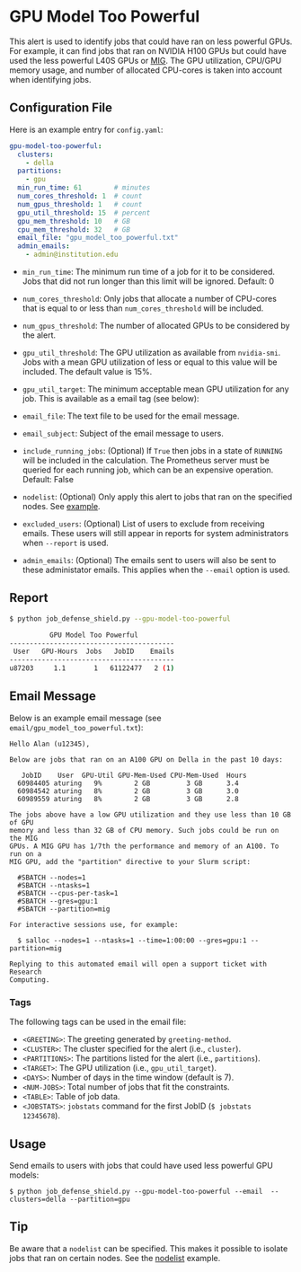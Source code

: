 # GPU Model Too Powerful

This alert is used to identify jobs that could have ran on less powerful GPUs.
For example, it can find jobs that ran on NVIDIA H100 GPUs but could have
used the less powerful L40S GPUs or [MIG](https://www.nvidia.com/en-us/technologies/multi-instance-gpu/).
The GPU utilization, CPU/GPU memory usage, and number of allocated CPU-cores
is taken into account when identifying jobs.

## Configuration File

Here is an example entry for `config.yaml`:

```yaml
gpu-model-too-powerful:
  clusters:
    - della
  partitions:
    - gpu
  min_run_time: 61        # minutes
  num_cores_threshold: 1  # count
  num_gpus_threshold: 1   # count
  gpu_util_threshold: 15  # percent
  gpu_mem_threshold: 10   # GB
  cpu_mem_threshold: 32   # GB
  email_file: "gpu_model_too_powerful.txt"
  admin_emails:
    - admin@institution.edu
```

- `min_run_time`: The minimum run time of a job for it to be considered. Jobs that did not run longer
than this limit will be ignored. Default: 0

- `num_cores_threshold`: Only jobs that allocate a number of CPU-cores that is equal to or less than `num_cores_threshold` will be included.

- `num_gpus_threshold`: The number of allocated GPUs to be considered by the alert.

- `gpu_util_threshold`:  The GPU utilization as available from `nvidia-smi`. Jobs with a mean GPU utilization of less or equal to this value will be included. The default value is 15%.

- `gpu_util_target`: The minimum acceptable mean GPU utilization for any job. This is available as a email tag (see below):

- `email_file`: The text file to be used for the email message.

- `email_subject`: Subject of the email message to users.

- `include_running_jobs`: (Optional) If `True` then jobs in a state of `RUNNING` will be included in the calculation. The Prometheus server must be queried for each running job, which can be an expensive operation. Default: False

- `nodelist`: (Optional) Only apply this alert to jobs that ran on the specified nodes. See [example](../nodelist.md).

- `excluded_users`: (Optional) List of users to exclude from receiving emails. These users will still appear
in reports for system administrators when `--report` is used.

- `admin_emails`: (Optional) The emails sent to users will also be sent to these administator emails. This applies when the `--email` option is used.

## Report

```bash
$ python job_defense_shield.py --gpu-model-too-powerful

          GPU Model Too Powerful         
-----------------------------------------
 User   GPU-Hours  Jobs   JobID    Emails
-----------------------------------------
u87203     1.1       1   61122477   2 (1)
```

## Email Message

Below is an example email message (see `email/gpu_model_too_powerful.txt`):

```
Hello Alan (u12345),

Below are jobs that ran on an A100 GPU on Della in the past 10 days:

   JobID    User  GPU-Util GPU-Mem-Used CPU-Mem-Used  Hours
  60984405 aturing   9%        2 GB         3 GB      3.4  
  60984542 aturing   8%        2 GB         3 GB      3.0  
  60989559 aturing   8%        2 GB         3 GB      2.8  

The jobs above have a low GPU utilization and they use less than 10 GB of GPU
memory and less than 32 GB of CPU memory. Such jobs could be run on the MIG
GPUs. A MIG GPU has 1/7th the performance and memory of an A100. To run on a
MIG GPU, add the "partition" directive to your Slurm script:

  #SBATCH --nodes=1
  #SBATCH --ntasks=1
  #SBATCH --cpus-per-task=1
  #SBATCH --gres=gpu:1
  #SBATCH --partition=mig

For interactive sessions use, for example:

  $ salloc --nodes=1 --ntasks=1 --time=1:00:00 --gres=gpu:1 --partition=mig

Replying to this automated email will open a support ticket with Research
Computing.
```

### Tags

The following tags can be used in the email file:

- `<GREETING>`: The greeting generated by `greeting-method`.
- `<CLUSTER>`: The cluster specified for the alert (i.e., `cluster`).
- `<PARTITIONS>`: The partitions listed for the alert (i.e., `partitions`).
- `<TARGET>`: The GPU utilization (i.e., `gpu_util_target`).
- `<DAYS>`: Number of days in the time window (default is 7).
- `<NUM-JOBS>`: Total number of jobs that fit the constraints.
- `<TABLE>`: Table of job data.
- `<JOBSTATS>`: `jobstats` command for the first JobID (`$ jobstats 12345678`).

## Usage

Send emails to users with jobs that could have used less powerful GPU models:

```
$ python job_defense_shield.py --gpu-model-too-powerful --email  --clusters=della --partition=gpu
```

## Tip

Be aware that a `nodelist` can be specified. This makes it possible to isolate jobs that ran on certain nodes. See the [nodelist](../nodelist.md) example.
